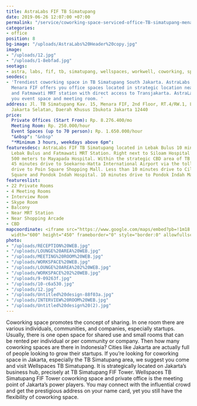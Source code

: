 ```yaml
---
title: AstraLabs FIF TB Simatupang
date: 2019-06-26 12:07:00 +07:00
permalink: "/service/coworking-space-serviced-office-TB-simatupang-menara-FIF-jakarta.html"
categories:
- office
position: 8
bg-image: "/uploads/AstraLabs%20Header%20copy.jpg"
image:
- "/uploads/12.jpg"
- "/uploads/1-8ebfad.jpg"
seotags:
- astra, labs, fif, tb, simatupang, wellspaces, workwell, coworking, space, jakarta
seodesc:
- 'Trendiest coworking space in TB Simatupang South Jakarta. AstraLabs TB Simatupang
  Menara FIF offers you office spaces located in strategic location near Lebak Bulus
  and Fatmawati MRT station with direct access to Transjakarta. AstraLabs also offer
  you event space and meeting room. '
address: Jl. TB Simatupang Kav. 15, Menara FIF, 2nd Floor, RT.4/RW.1, Lb. Bulus, Cilandak,
  Jakarta Selatan, Daerah Khusus Ibukota Jakarta 12440
price:
  Private Offices (Start From): Rp. 8.276.400/mo
  Meeting Room: Rp. 250.000/hour
  Event Spaces (up to 70 person): Rp. 1.650.000/hour
  "&nbsp": "&nbsp"
  "*Minimum 3 hours, weekdays above 6pm": 
featuresdesc: AstraLabs FIF TB Simatupang located in Lebak Bulus 10 minutes walk to
  Lebak Bulus and Fatmawati MRT Station. Right next to Siloam Hospital and South Quarter
  500 meters to Mayapada Hospital. Within the strategic CBD area of TB Simatupang.
  45 minutes drive to Soekarno-Hatta International Airport via the toll road. 5 minutes
  drive to Poin Square Shopping Mall. Less than 10 minutes drive to Cilandak Town
  Square and Pondok Indah Hospital. 10 minutes drive to Pondok Indah Mall.
featureslist:
- 22 Private Rooms
- 4 Meeting Rooms
- Interview Room
- Skype Room
- Balcony
- Near MRT Station
- Near Shopping Arcade
- CBD
mapcoordinate: <iframe src="https://www.google.com/maps/embed?pb=!1m18!1m12!1m3!1d7931.578989463437!2d106.78171702418815!3d-6.291374631786165!2m3!1f0!2f0!3f0!3m2!1i1024!2i768!4f13.1!3m3!1m2!1s0x2e69f116aaf251b7%3A0xd86d4431f2513095!2sAstra+Labs+FIF+TB+Simatupang+Coworking+Space+%26+Serviced+Office+by+wellspaces.co!5e0!3m2!1sid!2sid!4v1562057345523!5m2!1sid!2sid"
  width="600" height="450" frameborder="0" style="border:0" allowfullscreen></iframe>
photo:
- "/uploads/RECEPTION%20WEB.jpg"
- "/uploads/LOUNGE%20AREA%20WEB.jpg"
- "/uploads/MEETING%20ROOM%20WEB.jpg"
- "/uploads/WORKSPACE%20WEB.jpg"
- "/uploads/LOUNGE%20AREA%202%20WEB.jpg"
- "/uploads/WORKSPACE%202%20WEB.jpg"
- "/uploads/9-09263f.jpg"
- "/uploads/10-c6a530.jpg"
- "/uploads/12.jpg"
- "/uploads/Untitled%20design-88f03a.jpg"
- "/uploads/INTERVIEW%20ROOM%20WEB.jpg"
- "/uploads/Untitled%20design%20(2).jpg"
---
```


Coworking space promotes the concept of sharing. In one room there are various individuals, communities, and companies, especially startups. Usually, there is one open space for shared use and small rooms that can be rented per individual or per community or company. Then how many coworking spaces are there in Indonesia? Cities like Jakarta are actually full of people looking to grow their startups. If you’re looking for coworking space in Jakarta, especially the TB Simatupang area, we suggest you come and visit Wellspaces TB Simatupang. It is strategically located on Jakarta’s business hub, precisely at TB Simatupang FIF Tower. Wellspaces TB Simatupang FIF Tower coworking space and private office is the meeting point of Jakarta’s power players. You may connect with the influential crowd and get the prestigious address on your name card, yet you still have the flexibility of coworking space.